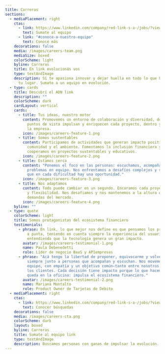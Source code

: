 ```yaml
---
title: Carreras
sections:
  - mediaPlacement: right
    ctas:
      - link: https://www.linkedin.com/company/red-link-s-a-/jobs/?viewAsMember=true
        text: Sumate al equipo
      - link: "#conoce-a-nuestro-equipo"
        text: Conocé más
    decorations: false
    media: /images/careers-team.png
    mediaSize: boxed
    colorScheme: light
    byline: Carreras
    title: En link evolucionás vos
    type: textAndImage
    description: Si te apasiona innovar y dejar huella en todo lo que hacés, este es
      tu lugar. Sumate a un equipo en evolución.
  - type: cards
    title: Descubrí el ADN link
    description: ""
    colorScheme: dark
    cardLayout: vertical
    cards:
      - title: Tus ideas, nuestro motor
        content: Promovemos un entorno de colaboración y diversidad, donde diferentes
          puntos de vista impulsan y enriquecen cada proyecto, dentro y fuera de
          la empresa.
        icon: /images/careers-feature-1.png
      - title: Somos sustentables
        content: Participamos de actividades que generan impacto positivo en la
          comunidad y el ambiente. Fomentamos la inclusión financiera y
          cooperamos en proyectos sustentables y educativos.
        icon: /images/careers-feature-2.png
      - title: Estamos cerca
        content: "Ponemos el foco en las personas: escuchamos, acompañamos y resolvemos
          problemas en equipo. Nos enfrentamos a desafíos complejos y sabemos
          que en cada dificultad hay una oportunidad."
        icon: /images/careers-feature-3.png
      - title: Nos adaptamos
        content: Todo puede cambiar en un segundo. Encaramos cada proyecto con velocidad
          y flexibilidad. Nos desafiamos y nos mantenemos a la altura de las
          demandas del mercado.
        icon: /images/careers-feature-4.png
    byline: ""
  - type: quote
    colorScheme: light
    title: Somos protagonistas del ecosistema financiero
    testimonials:
      - phrase: En link, lo que mejor nos define es que pensamos los proyectos de punta
          a punta, teniendo en cuenta siempre la experiencia del usuario y
          entendiendo que la tecnología genera un gran impacto.
        avatar: /images/careers-testimonial-1.png
        name: Paula Debenedetti
        role: Líder de negocio BaaS y APIempresas
      - phrase: "Acá tengo la libertad de proponer, equivocarme y volver a intentar,
          siempre junto a personas que acompañan y escuchan. Nos movemos en
          equipo, con empatía y un objetivo común—tanto entre nosotros como con
          los clientes. Cada decisión tiene impacto porque lo que hacemos no
          queda en la oficina: impulsa el ecosistema financiero."
        avatar: /images/careers-testimonial-2.png
        name: Mariana Montalto
        role: Product Owner de Tarjetas de Débito
  - mediaPlacement: right
    ctas:
      - link: https://www.linkedin.com/company/red-link-s-a-/jobs/?viewAsMember=true
        text: Conocer búsquedas
    decorations: false
    media: /images/careers-cta.png
    colorScheme: dark
    layout: boxed
    byline: Carreras
    title: Sumate al equipo link
    type: textAndImage
    description: Buscamos personas con ganas de impulsar la evolución. ¿Te sumás?
---
```


